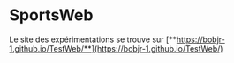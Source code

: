 # SportsWeb

Le site des expérimentations se trouve sur [**https://bobjr-1.github.io/TestWeb/**](https://bobjr-1.github.io/TestWeb/)


